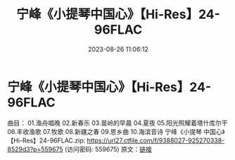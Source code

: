 ﻿---
title: 宁峰《小提琴中国心》【Hi-Res】24-96FLAC
date: 2023-08-26 11:06:12
categories: 古典音乐、新世纪、纯音雅乐
tags: 纯音雅乐
---
# 宁峰《小提琴中国心》【Hi-Res】24-96FLAC

曲目：
01.渔舟唱晚
02.新春乐
03.苗岭的早晨
04.夏夜
05.阳光照耀着塔什库尔干
06.丰收渔歌
07.牧歌
08.新疆之春
09.思乡曲
10.海滨音诗
宁峰《小提琴 中国心》【Hi-Res】24-96FLAC.zip: https://url27.ctfile.com/f/9388027-925270338-8529d3?p=559675
(访问密码: 559675)
原文：[链接](https://blog.sina.com.cn/s/blog_1647c7e760103139b.html)